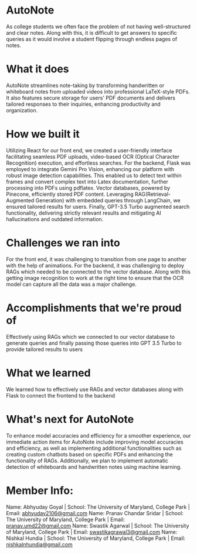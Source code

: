 # AutoNote


As college students we often face the problem of not having well-structured and clear notes. Along with this, it is difficult to get answers to specific queries as it would involve a student flipping through endless pages of notes.

# What it does
AutoNote streamlines note-taking by transforming handwritten or whiteboard notes from uploaded videos into professional LaTeX-style PDFs. It also features secure storage for users' PDF documents and delivers tailored responses to their inquiries, enhancing productivity and organization.

# How we built it
Utilizing React for our front end, we created a user-friendly interface facilitating seamless PDF uploads, video-based OCR (Optical Character Recognition) execution, and effortless searches. For the backend, Flask was employed to integrate Gemini Pro Vision, enhancing our platform with robust image detection capabilities. This enabled us to detect text within frames and convert complex text into Latex documentation, further processing into PDFs using pdflatex. Vector databases, powered by Pinecone, efficiently stored PDF content. Leveraging RAG(Retrieval-Augmented Generation) with embedded queries through LangChain, we ensured tailored results for users. Finally, GPT-3.5 Turbo augmented search functionality, delivering strictly relevant results and mitigating AI hallucinations and outdated information.

# Challenges we ran into
For the front end, it was challenging to transition from one page to another with the help of animations. For the backend, it was challenging to deploy RAGs which needed to be connected to the vector database. Along with this getting image recognition to work at the right time to ensure that the OCR model can capture all the data was a major challenge.

# Accomplishments that we're proud of
Effectively using RAGs which we connected to our vector database to generate queries and finally passing those queries into GPT 3.5 Turbo to provide tailored results to users

# What we learned
We learned how to effectively use RAGs and vector databases along with Flask to connect the frontend to the backend

# What's next for AutoNote
To enhance model accuracies and efficiency for a smoother experience, our immediate action items for AutoNote include improving model accuracies and efficiency, as well as implementing additional functionalities such as creating custom chatbots based on specific PDFs and enhancing the functionality of RAGs. Additionally, we plan to implement automatic detection of whiteboards and handwritten notes using machine learning.

# Member Info:
Name: Abhyuday Goyal | School: The University of Maryland, College Park | Email: abhyuday2106@gmail.com Name: Pranav Chandar Sridar | School: The University of Maryland, College Park | Email: pranav.umd22@gmail.com Name: Swastik Agarwal | School: The University of Maryland, College Park | Email: swastikagrawal3@gmail.com Name: Nishkal Hundia | School: The University of Maryland, College Park | Email: nishkalnhundia@gmail.com